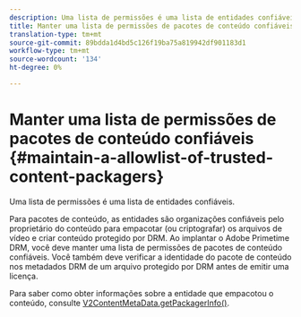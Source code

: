 ```yaml
---
description: Uma lista de permissões é uma lista de entidades confiáveis.
title: Manter uma lista de permissões de pacotes de conteúdo confiáveis
translation-type: tm+mt
source-git-commit: 89bdda1d4bd5c126f19ba75a819942df901183d1
workflow-type: tm+mt
source-wordcount: '134'
ht-degree: 0%

---
```



# Manter uma lista de permissões de pacotes de conteúdo confiáveis {#maintain-a-allowlist-of-trusted-content-packagers}

Uma lista de permissões é uma lista de entidades confiáveis.

Para pacotes de conteúdo, as entidades são organizações confiáveis pelo proprietário do conteúdo para empacotar (ou criptografar) os arquivos de vídeo e criar conteúdo protegido por DRM. Ao implantar o Adobe Primetime DRM, você deve manter uma lista de permissões de pacotes de conteúdo confiáveis. Você também deve verificar a identidade do pacote de conteúdo nos metadados DRM de um arquivo protegido por DRM antes de emitir uma licença.

Para saber como obter informações sobre a entidade que empacotou o conteúdo, consulte [V2ContentMetaData.getPackagerInfo()](https://help.adobe.com/en_US/primetime/api/drm-apis/server/javadocs-flashaccess-pro/com/adobe/flashaccess/sdk/media/drm/keys/v2/V2ContentMetaData.html#getPackagerInfo()).
